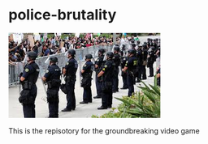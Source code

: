 # police-brutality

![police](images/police.jpeg)

This is the repisotory for the groundbreaking video game 

